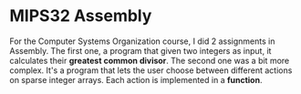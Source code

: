 # MIPS32 Assembly

For the Computer Systems Organization course, I did 2 assignments in Assembly.
The first one, a program that given two integers as input, it calculates their **greatest common divisor**.
The second one was a bit more complex. It's a program that lets the user choose between different actions on sparse integer arrays. Each action is implemented in a **function**.
